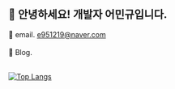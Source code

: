 ## 👋 안녕하세요! 개발자 어민규입니다.

📨 email. e951219@naver.com <br><br>
📘 Blog. [<img src="https://img.shields.io/badge/notionBlog-black?style&logo=notion&logoColor=white" width = "60" height = "15" />](https://spotty-cantaloupe-916.notion.site/ed5bca100aca474fbe751e208ae4bf64?pvs=4)<br><br>


[![Top Langs](https://github-readme-stats.vercel.app/api/top-langs/?username=fish-minkyu)](https://github.com/anuraghazra/github-readme-stats)

